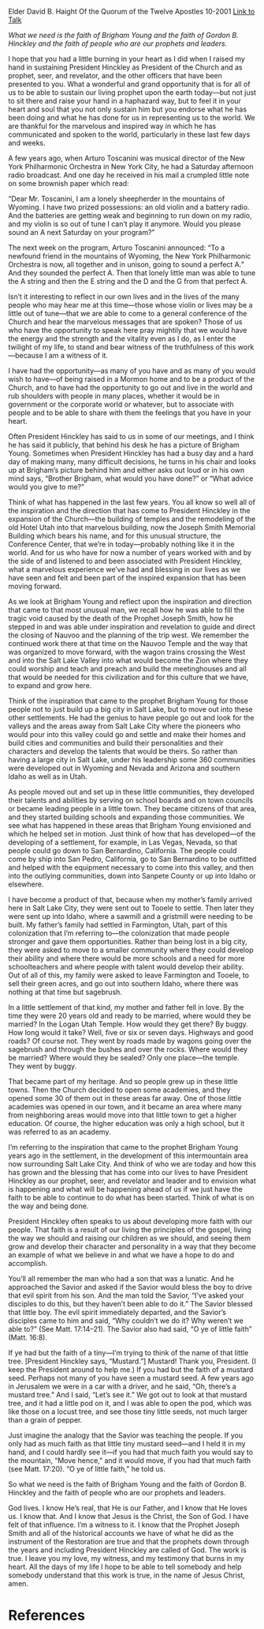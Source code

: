 Elder David B. Haight
Of the Quorum of the Twelve Apostles
10-2001
[Link to Talk](https://www.churchofjesuschrist.org/study/general-conference/2001/10/faith-of-our-prophets?lang=eng)

_What we need is the faith of Brigham Young and the faith of Gordon B. Hinckley and the faith of people who are our prophets and leaders._

I hope that you had a little burning in your heart as I did when I raised my hand in sustaining President Hinckley as President of the Church and as prophet, seer, and revelator, and the other officers that have been presented to you. What a wonderful and grand opportunity that is for all of us to be able to sustain our living prophet upon the earth today—but not just to sit there and raise your hand in a haphazard way, but to feel it in your heart and soul that you not only sustain him but you endorse what he has been doing and what he has done for us in representing us to the world. We are thankful for the marvelous and inspired way in which he has communicated and spoken to the world, particularly in these last few days and weeks.

A few years ago, when Arturo Toscanini was musical director of the New York Philharmonic Orchestra in New York City, he had a Saturday afternoon radio broadcast. And one day he received in his mail a crumpled little note on some brownish paper which read:

“Dear Mr. Toscanini, I am a lonely sheepherder in the mountains of Wyoming. I have two prized possessions: an old violin and a battery radio. And the batteries are getting weak and beginning to run down on my radio, and my violin is so out of tune I can’t play it anymore. Would you please sound an A next Saturday on your program?”

The next week on the program, Arturo Toscanini announced: “To a newfound friend in the mountains of Wyoming, the New York Philharmonic Orchestra is now, all together and in unison, going to sound a perfect A.” And they sounded the perfect A. Then that lonely little man was able to tune the A string and then the E string and the D and the G from that perfect A.

Isn’t it interesting to reflect in our own lives and in the lives of the many people who may hear me at this time—those whose violin or lives may be a little out of tune—that we are able to come to a general conference of the Church and hear the marvelous messages that are spoken? Those of us who have the opportunity to speak here pray mightily that we would have the energy and the strength and the vitality even as I do, as I enter the twilight of my life, to stand and bear witness of the truthfulness of this work—because I am a witness of it.

I have had the opportunity—as many of you have and as many of you would wish to have—of being raised in a Mormon home and to be a product of the Church, and to have had the opportunity to go out and live in the world and rub shoulders with people in many places, whether it would be in government or the corporate world or whatever, but to associate with people and to be able to share with them the feelings that you have in your heart.

Often President Hinckley has said to us in some of our meetings, and I think he has said it publicly, that behind his desk he has a picture of Brigham Young. Sometimes when President Hinckley has had a busy day and a hard day of making many, many difficult decisions, he turns in his chair and looks up at Brigham’s picture behind him and either asks out loud or in his own mind says, “Brother Brigham, what would you have done?” or “What advice would you give to me?”

Think of what has happened in the last few years. You all know so well all of the inspiration and the direction that has come to President Hinckley in the expansion of the Church—the building of temples and the remodeling of the old Hotel Utah into that marvelous building, now the Joseph Smith Memorial Building which bears his name, and for this unusual structure, the Conference Center, that we’re in today—probably nothing like it in the world. And for us who have for now a number of years worked with and by the side of and listened to and been associated with President Hinckley, what a marvelous experience we’ve had and blessing in our lives as we have seen and felt and been part of the inspired expansion that has been moving forward.

As we look at Brigham Young and reflect upon the inspiration and direction that came to that most unusual man, we recall how he was able to fill the tragic void caused by the death of the Prophet Joseph Smith, how he stepped in and was able under inspiration and revelation to guide and direct the closing of Nauvoo and the planning of the trip west. We remember the continued work there at that time on the Nauvoo Temple and the way that was organized to move forward, with the wagon trains crossing the West and into the Salt Lake Valley into what would become the Zion where they could worship and teach and preach and build the meetinghouses and all that would be needed for this civilization and for this culture that we have, to expand and grow here.

Think of the inspiration that came to the prophet Brigham Young for those people not to just build up a big city in Salt Lake, but to move out into these other settlements. He had the genius to have people go out and look for the valleys and the areas away from Salt Lake City where the pioneers who would pour into this valley could go and settle and make their homes and build cities and communities and build their personalities and their characters and develop the talents that would be theirs. So rather than having a large city in Salt Lake, under his leadership some 360 communities were developed out in Wyoming and Nevada and Arizona and southern Idaho as well as in Utah.

As people moved out and set up in these little communities, they developed their talents and abilities by serving on school boards and on town councils or became leading people in a little town. They became citizens of that area, and they started building schools and expanding those communities. We see what has happened in these areas that Brigham Young envisioned and which he helped set in motion. Just think of how that has developed—of the developing of a settlement, for example, in Las Vegas, Nevada, so that people could go down to San Bernardino, California. The people could come by ship into San Pedro, California, go to San Bernardino to be outfitted and helped with the equipment necessary to come into this valley, and then into the outlying communities, down into Sanpete County or up into Idaho or elsewhere.

I have become a product of that, because when my mother’s family arrived here in Salt Lake City, they were sent out to Tooele to settle. Then later they were sent up into Idaho, where a sawmill and a gristmill were needing to be built. My father’s family had settled in Farmington, Utah, part of this colonization that I’m referring to—the colonization that made people stronger and gave them opportunities. Rather than being lost in a big city, they were asked to move to a smaller community where they could develop their ability and where there would be more schools and a need for more schoolteachers and where people with talent would develop their ability. Out of all of this, my family were asked to leave Farmington and Tooele, to sell their green acres, and go out into southern Idaho, where there was nothing at that time but sagebrush.

In a little settlement of that kind, my mother and father fell in love. By the time they were 20 years old and ready to be married, where would they be married? In the Logan Utah Temple. How would they get there? By buggy. How long would it take? Well, five or six or seven days. Highways and good roads? Of course not. They went by roads made by wagons going over the sagebrush and through the bushes and over the rocks. Where would they be married? Where would they be sealed? Only one place—the temple. They went by buggy.

That became part of my heritage. And so people grew up in these little towns. Then the Church decided to open some academies, and they opened some 30 of them out in these areas far away. One of those little academies was opened in our town, and it became an area where many from neighboring areas would move into that little town to get a higher education. Of course, the higher education was only a high school, but it was referred to as an academy.

I’m referring to the inspiration that came to the prophet Brigham Young years ago in the settlement, in the development of this intermountain area now surrounding Salt Lake City. And think of who we are today and how this has grown and the blessing that has come into our lives to have President Hinckley as our prophet, seer, and revelator and leader and to envision what is happening and what will be happening ahead of us if we just have the faith to be able to continue to do what has been started. Think of what is on the way and being done.

President Hinckley often speaks to us about developing more faith with our people. That faith is a result of our living the principles of the gospel, living the way we should and raising our children as we should, and seeing them grow and develop their character and personality in a way that they become an example of what we believe in and what we have a hope to do and accomplish.

You’ll all remember the man who had a son that was a lunatic. And he approached the Savior and asked if the Savior would bless the boy to drive that evil spirit from his son. And the man told the Savior, “I’ve asked your disciples to do this, but they haven’t been able to do it.” The Savior blessed that little boy. The evil spirit immediately departed, and the Savior’s disciples came to him and said, “Why couldn’t we do it? Why weren’t we able to?” (See Matt. 17:14–21). The Savior also had said, “O ye of little faith” (Matt. 16:8).

If ye had but the faith of a tiny—I’m trying to think of the name of that little tree. [President Hinckley says, “Mustard.”] Mustard! Thank you, President. (I keep the President around to help me.) If you had but the faith of a mustard seed. Perhaps not many of you have seen a mustard seed. A few years ago in Jerusalem we were in a car with a driver, and he said, “Oh, there’s a mustard tree.” And I said, “Let’s see it.” We got out to look at that mustard tree, and it had a little pod on it, and I was able to open the pod, which was like those on a locust tree, and see those tiny little seeds, not much larger than a grain of pepper.

Just imagine the analogy that the Savior was teaching the people. If you only had as much faith as that little tiny mustard seed—and I held it in my hand, and I could hardly see it—if you had that much faith you would say to the mountain, “Move hence,” and it would move, if you had that much faith (see Matt. 17:20). “O ye of little faith,” he told us.

So what we need is the faith of Brigham Young and the faith of Gordon B. Hinckley and the faith of people who are our prophets and leaders.

God lives. I know He’s real, that He is our Father, and I know that He loves us. I know that. And I know that Jesus is the Christ, the Son of God. I have felt of that influence. I’m a witness to it. I know that the Prophet Joseph Smith and all of the historical accounts we have of what he did as the instrument of the Restoration are true and that the prophets down through the years and including President Hinckley are called of God. The work is true. I leave you my love, my witness, and my testimony that burns in my heart. All the days of my life I hope to be able to tell somebody and help somebody understand that this work is true, in the name of Jesus Christ, amen.

# References
